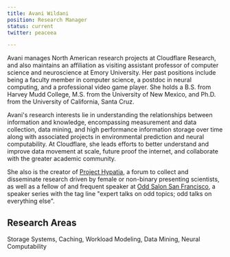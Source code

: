 ```yaml
---
title: Avani Wildani
position: Research Manager
status: current
twitter: peaceea

---
```

Avani manages North American research projects at Cloudflare Research, and also maintains an affiliation as visiting assistant professor of computer science and neuroscience at Emory University. Her past positions include being a faculty member in computer science, a postdoc in neural computing, and a professional video game player. She holds a B.S. from Harvey Mudd College, M.S. from the University of New Mexico, and Ph.D. from the University of California, Santa Cruz.

Avani's research interests lie in understanding the relationships between information and knowledge, encompassing measurement and data collection, data mining, and high performance information storage over time along with associated projects in environmental prediction and neural computability. At Cloudflare, she leads efforts to better understand and improve data movement at scale, future proof the internet, and collaborate with the greater academic community.

She also is the creator of [Project Hypatia](https://sites.google.com/view/projecthypatia/home), a forum to collect and disseminate research driven by female or non-binary presenting scientists, as well as a fellow of and frequent speaker at [Odd Salon San Francisco](https://oddsalon.com/), a speaker series with the tag line "expert talks on odd topics; odd talks on everything else".

## Research Areas 
Storage Systems, Caching, Workload Modeling, Data Mining, Neural Computability
